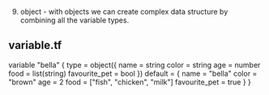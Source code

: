9. object - with objects we can create complex data structure by combining all the variable types.

variable.tf
-----------
variable "bella" {
    type = object({
        name = string
        color = string
        age = number
        food = list(string)
        favourite_pet = bool
    })
    default = {
        name = "bella"
        color = "brown"
        age = 2
        food = ["fish", "chicken", "milk"]
        favourite_pet = true
    }
}
